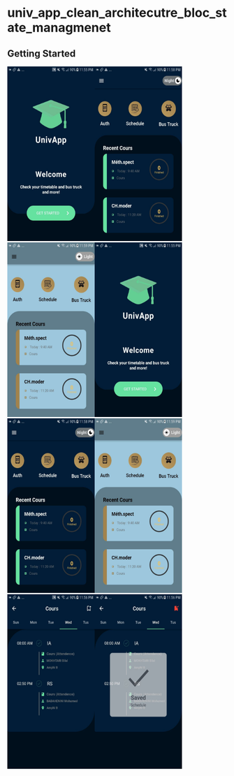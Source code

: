 # univ_app_clean_architecutre_bloc_state_managmenet



## Getting Started

<table>
  <tr>
    <img src="/screenshots/1.jpg" width="200" height = "400">
    <img src="/screenshots/2.jpg" width="200" height = "400">
    <img src="/screenshots/3.jpg" width="200" height = "400">
  </tr>
    <tr>
    <img src="/screenshots/1.jpg" width="200" height = "400">
    <img src="/screenshots/2.jpg" width="200" height = "400">
    <img src="/screenshots/3.jpg" width="200" height = "400">
  </tr>
    <tr>
    <img src="screenshots/7.jpg" width="200" height = "400">
    <img src="screenshots/8.jpg" width="200" height = "400">
  </tr>

  </table>



